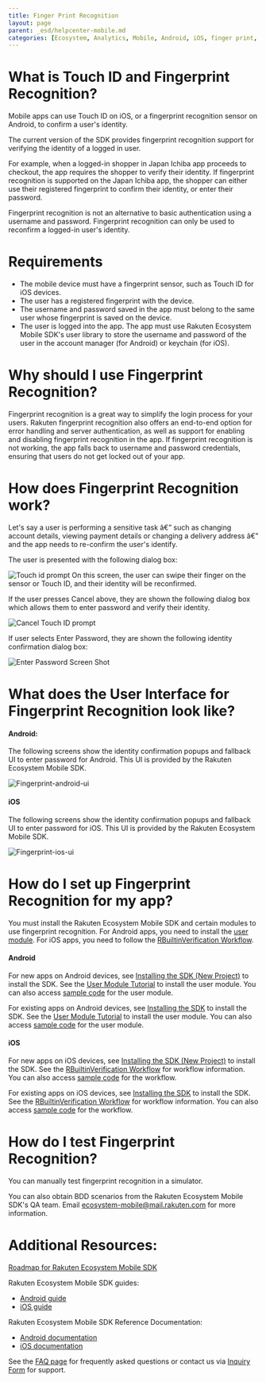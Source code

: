 ```yaml
---
title: Finger Print Recognition
layout: page
parent: _esd/helpcenter-mobile.md
categories: [Ecosystem, Analytics, Mobile, Android, iOS, finger print, authentication, biometric]
---
```


# What is Touch ID and Fingerprint Recognition?

Mobile apps can use Touch ID on iOS, or a fingerprint recognition sensor on Android, to confirm a user's identity.

The current version of the SDK provides fingerprint recognition support for verifying the identity of a logged in user.

For example, when a logged-in shopper in Japan Ichiba app proceeds to checkout, the app requires the shopper to verify their identity. If fingerprint recognition is supported on the Japan Ichiba app, the shopper can either use their registered fingerprint to confirm their identity, or enter their password.

Fingerprint recognition is not an alternative to basic authentication using a username and password. Fingerprint recognition can only be used to reconfirm a logged-in user's identity.

# Requirements

*   The mobile device must have a fingerprint sensor, such as Touch ID for iOS devices.
*   The user has a registered fingerprint with the device.
*   The username and password saved in the app must belong to the same user whose fingerprint is saved on the device.
*   The user is logged into the app. The app must use Rakuten Ecosystem Mobile SDK's user library to store the username and password of the user in the account manager (for Android) or keychain (for iOS).

# Why should I use Fingerprint Recognition?

Fingerprint recognition is a great way to simplify the login process for your users. Rakuten fingerprint recognition also offers an end-to-end option for error handling and server authentication, as well as support for enabling and disabling fingerprint recognition in the app. If fingerprint recognition is not working, the app falls back to username and password credentials, ensuring that users do not get locked out of your app.

# How does Fingerprint Recognition work?

Let's say a user is performing a sensitive task â€” such as changing account details, viewing payment details or changing a delivery address â€” and the app needs to re-confirm the user's identify.

The user is presented with the following dialog box:

![Touch id prompt](../images/img_fingerprint_prompt_169_300.png) 
On this screen, the user can swipe their finger on the sensor or Touch ID, and their identity will be reconfirmed.

If the user presses Cancel above, they are shown the following dialog box which allows them to enter password and verify their identity.

![Cancel Touch ID prompt](../images/img_fingerprint_prompt_cancel_169_300.png)

If user selects Enter Password, they are shown the following identity confirmation dialog box:

![Enter Password Screen Shot](../images/img_fingerprint_enter_password_screen_169_300.png)

# What does the User Interface for Fingerprint Recognition look like?

#### Android:

The following screens show the identity confirmation popups and fallback UI to enter password for Android. This UI is provided by the Rakuten Ecosystem Mobile SDK.

![Fingerprint-android-ui](../images/img_fingerprint_android_ui_1024_390.png)

#### iOS

The following screens show the identity confirmation popups and fallback UI to enter password for iOS. This UI is provided by the Rakuten Ecosystem Mobile SDK.

![Fingerprint-ios-ui](../images/img_fingerprint_ios_ui_1024_836.png)

# How do I set up Fingerprint Recognition for my app?

You must install the Rakuten Ecosystem Mobile SDK and certain modules to use fingerprint recognition. For Android apps, you need to install the [user module](http://www.raksdtd.com/android-sdk/user-4.0). For iOS apps, you need to follow the [RBuiltinVerification Workflow](http://www.raksdtd.com/ios-sdk/authentication-3.9/interface_r_builtin_verification_workflow.html).

#### Android

For new apps on Android devices, see [Installing the SDK (New Project)](http://www.raksdtd.com/android/installing-sdk-new/) to install the SDK. See the [User Module Tutorial](http://www.raksdtd.com/android-sdk/user-4.0) to install the user module. You can also access [sample code](https://gitpub.rakuten-it.com/projects/ECO/repos/core-android-user/browse) for the user module.

For existing apps on Android devices, see [Installing the SDK](http://www.raksdtd.com/android/installing-sdk/) to install the SDK. See the [User Module Tutorial](http://www.raksdtd.com/android-sdk/user-4.0) to install the user module. You can also access [sample code](https://gitpub.rakuten-it.com/projects/ECO/repos/core-android-user/browse) for the user module.

#### iOS

For new apps on iOS devices, see [Installing the SDK (New Project)](http://www.raksdtd.com/ios/installing-sdk-new/) to install the SDK. See the [RBuiltinVerification Workflow](http://www.raksdtd.com/ios-sdk/authentication-3.9/interface_r_builtin_verification_workflow.html) for workflow information. You can also access [sample code](https://gitpub.rakuten-it.com/projects/ECO/repos/core-ios-authentication/browse/Samples/VerificationWorkflow) for the workflow.

For existing apps on iOS devices, see [Installing the SDK](http://www.raksdtd.com/android/installing-sdk/) to install the SDK. See the [RBuiltinVerification Workflow](http://www.raksdtd.com/ios-sdk/authentication-3.9/interface_r_builtin_verification_workflow.html) for workflow information. You can also access [sample code](https://gitpub.rakuten-it.com/projects/ECO/repos/core-ios-authentication/browse/Samples/VerificationWorkflow) for the workflow.

# How do I test Fingerprint Recognition?

You can manually test fingerprint recognition in a simulator.

You can also obtain BDD scenarios from the Rakuten Ecosystem Mobile SDK's QA team. Email ecosystem-mobile@mail.rakuten.com for more information.

# Additional Resources:

[Roadmap for Rakuten Ecosystem Mobile SDK](https://confluence.rakuten-it.com/confluence/display/SSEDPT/REM+-+Roadmap+2017)

Rakuten Ecosystem Mobile SDK guides:

*   [Android guide](http://www.raksdtd.com/android/)
*   [iOS guide](http://www.raksdtd.com/ios/)

Rakuten Ecosystem Mobile SDK Reference Documentation:

*   [Android documentation](http://www.raksdtd.com/android-sdk/)
*   [iOS documentation](http://www.raksdtd.com/ios-sdk/)

See the [FAQ page](../../04_faq) for frequently asked questions or contact us via
[Inquiry Form](https://developers.rakuten.com/hc/en-us/requests/new?ticket_form_id=399907) for support.